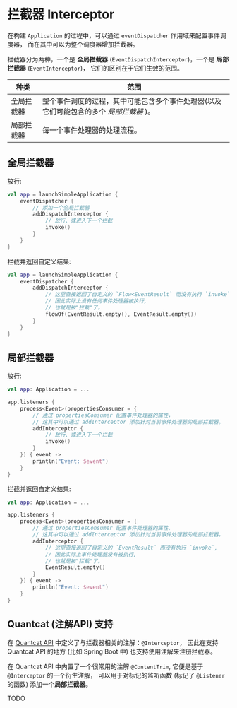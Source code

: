 # 拦截器 Interceptor

<primary-label ref="doc-wip" />

<include from="refers.md" element-id="doc-TODO"></include>


在构建 `Application` 的过程中，可以通过 `eventDispatcher` 作用域来配置事件调度器，
而在其中可以为整个调度器增加拦截器。

拦截器分为两种，一个是 **全局拦截器** (`EventDispatchInterceptor`)，一个是 **局部拦截器** (`EventInterceptor`)，
它们的区别在于它们生效的范围。

| 种类    | 范围                                             |
|-------|------------------------------------------------|
| 全局拦截器 | 整个事件调度的过程，其中可能包含多个事件处理器(以及它们可能包含的多个 _局部拦截器_ )。 |
| 局部拦截器 | 每一个事件处理器的处理流程。                                 |


## 全局拦截器

放行:

```Kotlin
val app = launchSimpleApplication {
    eventDispatcher {
        // 添加一个全局拦截器
        addDispatchInterceptor {
            // 放行、或进入下一个拦截
            invoke()
        }
    }
}
```

拦截并返回自定义结果:

```Kotlin
val app = launchSimpleApplication {
    eventDispatcher {
        addDispatchInterceptor {
            // 这里直接返回了自定义的 `Flow<EventResult` 而没有执行 `invoke`, 
            // 因此实际上没有任何事件处理器被执行, 
            // 也就是被"拦截"了。
            flowOf(EventResult.empty(), EventResult.empty())
        }
    }
}
```

## 局部拦截器

放行:

```Kotlin
val app: Application = ...

app.listeners {
    process<Event>(propertiesConsumer = {
        // 通过 propertiesConsumer 配置事件处理器的属性，
        // 这其中可以通过 addInterceptor 添加针对当前事件处理器的局部拦截器。
        addInterceptor {
            // 放行、或进入下一个拦截
            invoke()
        }
    }) { event ->
        println("Event: $event")
    }
}
```

拦截并返回自定义结果:

```Kotlin
val app: Application = ...

app.listeners {
    process<Event>(propertiesConsumer = {
        // 通过 propertiesConsumer 配置事件处理器的属性，
        // 这其中可以通过 addInterceptor 添加针对当前事件处理器的局部拦截器。
        addInterceptor {
            // 这里直接返回了自定义的 `EventResult` 而没有执行 `invoke`, 
            // 因此实际上事件处理器没有被执行, 
            // 也就是被"拦截"了。
            EventResult.empty()
        }
    }) { event ->
        println("Event: $event")
    }
}
```

## Quantcat (注解API) 支持

在 [Quantcat API](advanced-quantcat.md) 中定义了与拦截器相关的注解：`@Interceptor`，
因此在支持 Quantcat API 的地方 (比如 Spring Boot 中) 也支持使用注解来注册拦截器。

在 Quantcat API 中内置了一个很常用的注解 `@ContentTrim`, 它便是基于 `@Interceptor` 的一个衍生注解，
可以用于对标记的监听函数 (标记了 `@Listener` 的函数) 添加一个**局部拦截器**。

<tabs group="code">
<tab title="Kotlin" group-key="Kotlin">



</tab>
<tab title="Java" group-key="Java">



</tab>
</tabs>

TODO